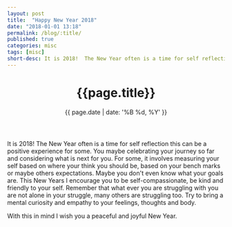 ```yaml
---
layout: post
title:  "Happy New Year 2018"
date: "2018-01-01 13:18"
permalink: /blog/:title/
published: true
categories: misc
tags: [misc]
short-desc: It is 2018!  The New Year often is a time for self reflection...
---
```


<header>
<h1>{{page.title}}</h1>
{{ page.date | date: '%B %d, %Y' }}
</header>


It is 2018!  The New Year often is a time for self reflection this can be a positive experience for some. You maybe celebrating your journey so far and considering what is next for you.  For some, it  involves measuring your self  based on where your think you should be, based on your bench marks or maybe others expectations.  Maybe you don't even know what your goals are. This New Years I encourage you to be self-compassionate, be kind and friendly to your self. Remember that what ever you are struggling with you are not alone in your struggle, many others are struggling too.  Try to bring a mental curiosity and empathy to your feelings, thoughts and body.

With this in mind I wish you a peaceful and joyful New Year.
